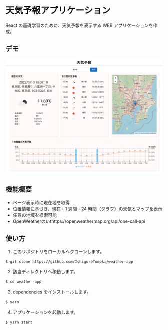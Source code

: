 # 天気予報アプリケーション

React の基礎学習のために、天気予報を表示する WEB アプリケーションを作成。

## デモ

![デモ](./demo01.png)

## 機能概要

- ページ表示時に現在地を取得
- 位置情報に基づき、現在・1 週間・24 時間（グラフ）の天気とマップを表示
- 任意の地域を検索可能
- OpenWeatherのいthttps://openweathermap.org/api/one-call-api

## 使い方

1. このリポジトリをローカルへクローンします。

```bash
$ git clone https://github.com/IshigureTomoki/weather-app
```

2. 該当ディレクトリへ移動します。

```bash
$ cd weather-app
```

3. dependencies をインストールします。

```bash
$ yarn
```

4. アプリケーションを起動します。

```bash
$ yarn start
```
